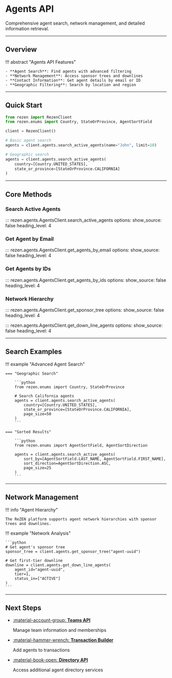 # Agents API

Comprehensive agent search, network management, and detailed information retrieval.

---

## Overview

!!! abstract "Agents API Features"

    - **Agent Search**: Find agents with advanced filtering
    - **Network Management**: Access sponsor trees and downlines
    - **Contact Information**: Get agent details by email or ID
    - **Geographic Filtering**: Search by location and region

---

## Quick Start

```python
from rezen import RezenClient
from rezen.enums import Country, StateOrProvince, AgentSortField

client = RezenClient()

# Basic agent search
agents = client.agents.search_active_agents(name="John", limit=10)

# Geographic search
agents = client.agents.search_active_agents(
    country=[Country.UNITED_STATES],
    state_or_province=[StateOrProvince.CALIFORNIA]
)
```

---

## Core Methods

### Search Active Agents

::: rezen.agents.AgentsClient.search_active_agents
    options:
      show_source: false
      heading_level: 4

### Get Agent by Email

::: rezen.agents.AgentsClient.get_agents_by_email
    options:
      show_source: false
      heading_level: 4

### Get Agents by IDs

::: rezen.agents.AgentsClient.get_agents_by_ids
    options:
      show_source: false
      heading_level: 4

### Network Hierarchy

::: rezen.agents.AgentsClient.get_sponsor_tree
    options:
      show_source: false
      heading_level: 4

::: rezen.agents.AgentsClient.get_down_line_agents
    options:
      show_source: false
      heading_level: 4

---

## Search Examples

!!! example "Advanced Agent Search"

    === "Geographic Search"

        ```python
        from rezen.enums import Country, StateOrProvince

        # Search California agents
        agents = client.agents.search_active_agents(
            country=[Country.UNITED_STATES],
            state_or_province=[StateOrProvince.CALIFORNIA],
            page_size=50
        )
        ```

    === "Sorted Results"

        ```python
        from rezen.enums import AgentSortField, AgentSortDirection

        agents = client.agents.search_active_agents(
            sort_by=[AgentSortField.LAST_NAME, AgentSortField.FIRST_NAME],
            sort_direction=AgentSortDirection.ASC,
            page_size=25
        )
        ```

---

## Network Management

!!! info "Agent Hierarchy"

    The ReZEN platform supports agent network hierarchies with sponsor trees and downlines.

!!! example "Network Analysis"

    ```python
    # Get agent's sponsor tree
    sponsor_tree = client.agents.get_sponsor_tree("agent-uuid")

    # Get first-tier downline
    downline = client.agents.get_down_line_agents(
        agent_id="agent-uuid",
        tier=1,
        status_in=["ACTIVE"]
    )
    ```

---

## Next Steps

<div class="grid cards" markdown>

-   [:material-account-group: **Teams API**](teams.md)

    Manage team information and memberships

-   [:material-hammer-wrench: **Transaction Builder**](transaction-builder.md)

    Add agents to transactions

-   [:material-book-open: **Directory API**](directory.md)

    Access additional agent directory services

</div>
